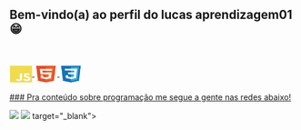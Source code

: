 ## Bem-vindo(a) ao perfil do lucas aprendizagem01 😁

 <div>
   <a href="https://github.com/aprendizagem01">
    
    

 
<br>
<div style="display: inline_block"><br>
  <img align="center" alt="Js" height="30" width="40" src="https://raw.githubusercontent.com/devicons/devicon/master/icons/javascript/javascript-plain.svg">
  <img align="center" alt="HTML" height="30" width="40" src="https://raw.githubusercontent.com/devicons/devicon/master/icons/html5/html5-original.svg">
  <img align="center" alt="CSS" height="30" width="40" src="https://raw.githubusercontent.com/devicons/devicon/master/icons/css3/css3-original.svg">
</div>
 
<br>
### Pra conteúdo sobre programação me segue a gente nas redes abaixo!
 
<div> 
  
  <a href="https://instagram.com/lucasvcas" target="_blank"><img src="https://img.shields.io/badge/-Instagram-%23E4405F?style=for-the-badge&logo=instagram&logoColor=white" target="_blank"></a>
 <a href = "mailto:vcaslucas11@gmail.com"><img src="https://img.shields.io/badge/-Gmail-%23333?style=for-the-badge&logo=gmail&logoColor=white" target="_blank"></a>
 target="_blank"></a>
</div>
